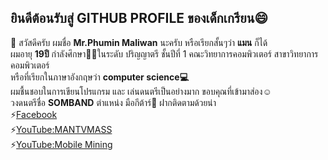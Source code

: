 ## ยินดีต้อนรับสู่ GITHUB PROFILE ของเด็กเกรียน😄

💬 สวัสดีครับ ผมชื่อ **Mr.Phumin Maliwan** นะครับ หรือเรียกสั้นๆว่า **แมน** ก็ได้ <br>
ผมอายุ **19ปี** กำลังศึกษา👨‍🎓ในระดับ ปริญญาตรี ชั้นปีที่ 1 คณะวิทยาการคอมพิวเตอร์ สาขาวิทยาการคอมพิวเตอร์ <br>
หรือที่เรียกในภาษาอังกฤษว่า **computer science💻** <br>
ผมชื้นชอบในการเขียนโปรแกรม และ เล่นดนตรีเป็นอย่างมาก ขอบคุณที่เข้ามาส่อง☺️ <br>
วงดนตรีชื่อ **SOMBAND** ตำแหน่ง มือกีต้าร์🎸 ฝากติดตามด้วยน่า <br>
⚡[Facebook](https://www.facebook.com/PhuminMaliwan) <br>
⚡[YouTube:MANTVMASS](https://www.youtube.com/channel/UCYJk0E1wwY3zX-i8tn95mhw) <br>
⚡[YouTube:Mobile Mining](https://www.youtube.com/channel/UCevNnlKLgRTg-cku5JQ2Ahw)
<!--
**mantvmass/mantvmass** is a ✨ _special_ ✨ repository because its `README.md` (this file) appears on your GitHub profile.

Here are some ideas to get you started:

- 🔭 I’m currently working on ...
- 🌱 I’m currently learning ...
- 👯 I’m looking to collaborate on ...
- 🤔 I’m looking for help with ...
- 💬 Ask me about ...
- 📫 How to reach me: ...
- 😄 Pronouns: ...
- ⚡ Fun fact: ...
-->
